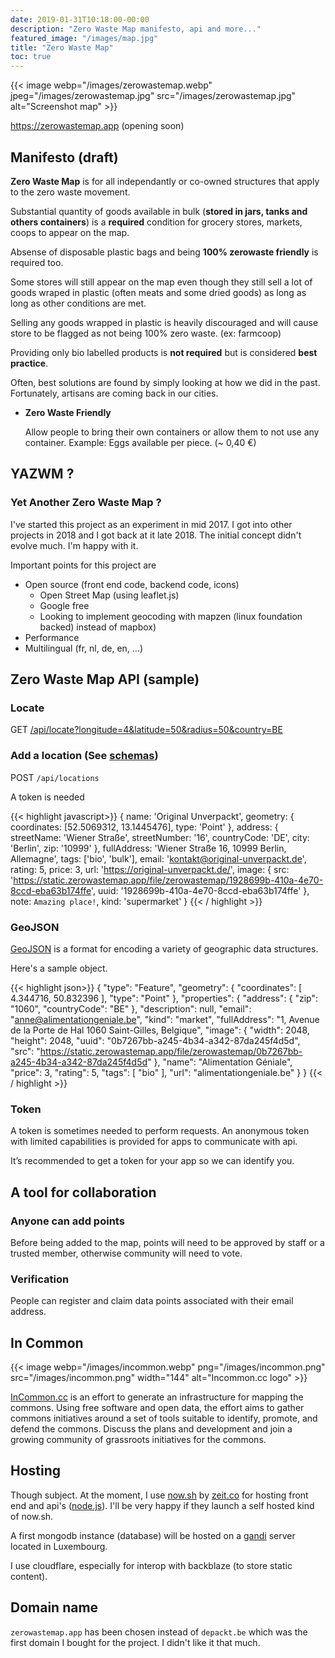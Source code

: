 ```yaml
---
date: 2019-01-31T10:18:00-00:00
description: "Zero Waste Map manifesto, api and more..."
featured_image: "/images/map.jpg"
title: "Zero Waste Map"
toc: true
---
```


{{< image webp="/images/zerowastemap.webp" jpeg="/images/zerowastemap.jpg" src="/images/zerowastemap.jpg" alt="Screenshot map" >}}

https://zerowastemap.app (opening soon)

## Manifesto (draft)

**Zero Waste Map** is for all independantly or co-owned structures that apply to the zero waste movement.

Substantial quantity of goods available in bulk (**stored in jars, tanks and others containers**) is a **required** condition for grocery stores, markets, coops to appear on the map.

Absense of disposable plastic bags and being **100% zerowaste friendly** is required too.

Some stores will still appear on the map even though they still sell a lot of goods wraped in plastic (often meats and some dried goods) as long as long as other conditions are met.

Selling any goods wrapped in plastic is heavily discouraged and will cause store to be flagged as not being 100% zero waste. (ex: farmcoop)

Providing only bio labelled products is **not required** but is considered **best practice**.

Often, best solutions are found by simply looking at how we did in the past. Fortunately, artisans are coming back in our cities.

- **Zero Waste Friendly**

    Allow people to bring their own containers or allow them to not use any container.
    Example: Eggs available per piece. (~ 0,40 €)

## YAZWM ?

### Yet Another Zero Waste Map ?

I've started this project as an experiment in mid 2017. I got into other projects in 2018 and I got back at it late 2018.
The initial concept didn't evolve much. I'm happy with it.

Important points for this project are

- Open source (front end code, backend code, icons)
    - Open Street Map (using leaflet.js)
    - Google free
    - Looking to implement geocoding with mapzen (linux foundation backed) instead of mapbox)
- Performance
- Multilingual (fr, nl, de, en, ...)

## Zero Waste Map API (sample)

### Locate

GET [/api/locate?longitude=4&latitude=50&radius=50&country=BE](https://zerowastemap.app/api/locate?longitude=4&latitude=50&radius=50&country=BE)

### Add a location (See [schemas](https://github.com/zerowastemap/schemas))

POST `/api/locations`

A token is needed

{{< highlight javascript>}}
{
  name: 'Original Unverpackt',
  geometry: {
    coordinates: [52.5069312, 13.1445476],
    type: 'Point'
  },
  address: {
    streetName: 'Wiener Straße',
    streetNumber: '16',
    countryCode: 'DE',
    city: 'Berlin',
    zip: '10999'
  },
  fullAddress: 'Wiener Straße 16, 10999 Berlin, Allemagne',
  tags: ['bio', 'bulk'],
  email: 'kontakt@original-unverpackt.de',
  rating: 5,
  price: 3,
  url: 'https://original-unverpackt.de/',
  image: {
    src: 'https://static.zerowastemap.app/file/zerowastemap/1928699b-410a-4e70-8ccd-eba63b174ffe',
    uuid: '1928699b-410a-4e70-8ccd-eba63b174ffe'
  },
  note: `
    Amazing place!
  `,
  kind: 'supermarket'
}
{{< / highlight >}}

### GeoJSON

[GeoJSON](http://geojson.org/) is a format for encoding a variety of geographic data structures.

Here's a sample object.

{{< highlight json>}}
{
  "type": "Feature",
  "geometry": {
    "coordinates": [
      4.344716,
      50.832396
    ],
    "type": "Point"
  },
  "properties": {
    "address": {
      "zip": "1060",
      "countryCode": "BE"
    },
    "description": null,
    "email": "anne@alimentationgeniale.be",
    "kind": "market",
    "fullAddress": "1, Avenue de la Porte de Hal 1060 Saint-Gilles, Belgique",
    "image": {
      "width": 2048,
      "height": 2048,
      "uuid": "0b7267bb-a245-4b34-a342-87da245f4d5d",
      "src": "https://static.zerowastemap.app/file/zerowastemap/0b7267bb-a245-4b34-a342-87da245f4d5d"
    },
    "name": "Alimentation Géniale",
    "price": 3,
    "rating": 5,
    "tags": [
      "bio"
    ],
    "url": "alimentationgeniale.be"
  }
}
{{< / highlight >}}

### Token

A token is sometimes needed to perform requests.
An anonymous token with limited capabilities is provided for apps to communicate with api.

It’s recommended to get a token for your app so we can identify you.

## A tool for collaboration

### Anyone can add points

Before being added to the map, points will need to be approved by staff or a trusted member, otherwise community will need to vote.

### Verification

People can register and claim data points associated with their email address.

## In Common

{{< image webp="/images/incommon.webp" png="/images/incommon.png" src="/images/incommon.png" width="144" alt="Incommon.cc logo" >}}

[InCommon.cc](https://incommon.cc) is an effort to generate an infrastructure for mapping the commons. Using free software and open data, the effort aims to gather commons initiatives around a set of tools suitable to identify, promote, and defend the commons. Discuss the plans and development and join a growing community of grassroots initiatives for the commons.

## Hosting

Though subject. At the moment, I use [now.sh](https://now.sh) by [zeit.co](https://zeit.co) for hosting front end and api's ([node.js](https://node.js)). I'll be very happy if they launch a self hosted kind of now.sh.

A first mongodb instance (database) will be hosted on a [gandi](https://gandi.net) server located in Luxembourg.

I use cloudflare, especially for interop with backblaze (to store static content).

## Domain name

`zerowastemap.app` has been chosen instead of `depackt.be` which was the first domain I bought for the project. I didn't like it that much.
